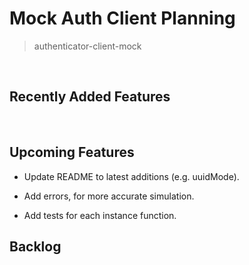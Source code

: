 # Mock Auth Client Planning

> authenticator-client-mock

<br />

## Recently Added Features

<br />

## Upcoming Features

* Update README to latest additions (e.g. uuidMode).

* Add errors, for more accurate simulation.

* Add tests for each instance function.

## Backlog
